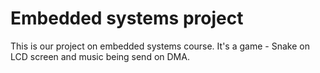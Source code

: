 # Embedded systems project
This is our project on embedded systems course.
It's a game - Snake on LCD screen and music being send on DMA.
